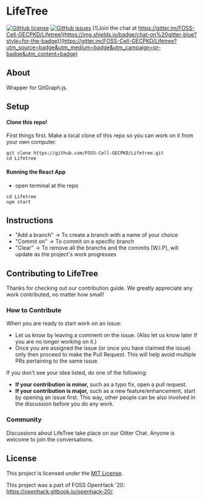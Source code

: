 # LifeTree 
[![GitHub license](https://img.shields.io/github/license/FOSS-Cell-GECPKD/Lifetree?style=for-the-badge)](https://github.com/FOSS-Cell-GECPKD/Lifetree/blob/master/LICENSE)
[![GitHub issues](https://img.shields.io/github/issues/FOSS-Cell-GECPKD/Lifetree?style=for-the-badge)](https://github.com/FOSS-Cell-GECPKD/Lifetree/issues)
[![Join the chat at https://gitter.im/FOSS-Cell-GECPKD/Lifetree](https://img.shields.io/badge/chat-on%20gitter-blue?style=for-the-badge)](https://gitter.im/FOSS-Cell-GECPKD/Lifetree?utm_source=badge&utm_medium=badge&utm_campaign=pr-badge&utm_content=badge)
## About
Wrapper for GitGraph.js.
## Setup
#### Clone this repo!
First things first. Make a local clone of this repo so you can work on it from your own computer.
```
git clone https://github.com/FOSS-Cell-GECPKD/Lifetree.git
cd Lifetree
```
#### Running the React App
- open terminal at the repo
```
cd Lifetree
npm start
```
## Instructions
- "Add a branch" -> To create a branch with a name of your choice
- "Commit on" -> To commit on a specific branch
- "Clear" -> To remove all the branchs and the commits
[W.I.P], will update as the project's work progresses

## Contributing to LifeTree
Thanks for checking out our contribution guide. We greatly appreciate any work contributed, no matter how small!

### How to Contribute
When you are ready to start work on an issue:

- Let us know by leaving a comment on the issue. (Also let us know later if you are no longer working on it.)
- Once you are assigned the issue (or once you have claimed the issue) only then proceed to make the Pull Request. This will help avoid multiple PRs pertaining to the same issue.

If you don't see your idea listed, do one of the following:
* **If your contribution is minor,** such as a typo fix, open a pull request.
* **If your contribution is major,** such as a new feature/enhancement, start by opening an issue first. This way, other people can be also involved in the discussion before you do any work.

### Community
Discussions about LifeTree take place on our Gitter Chat. Anyone is welcome to join the conversations.

## License
This project is licensed under the [MIT License](LICENSE).

This project was a part of FOSS OpenHack '20: https://openhack.gitbook.io/openhack-20/.
